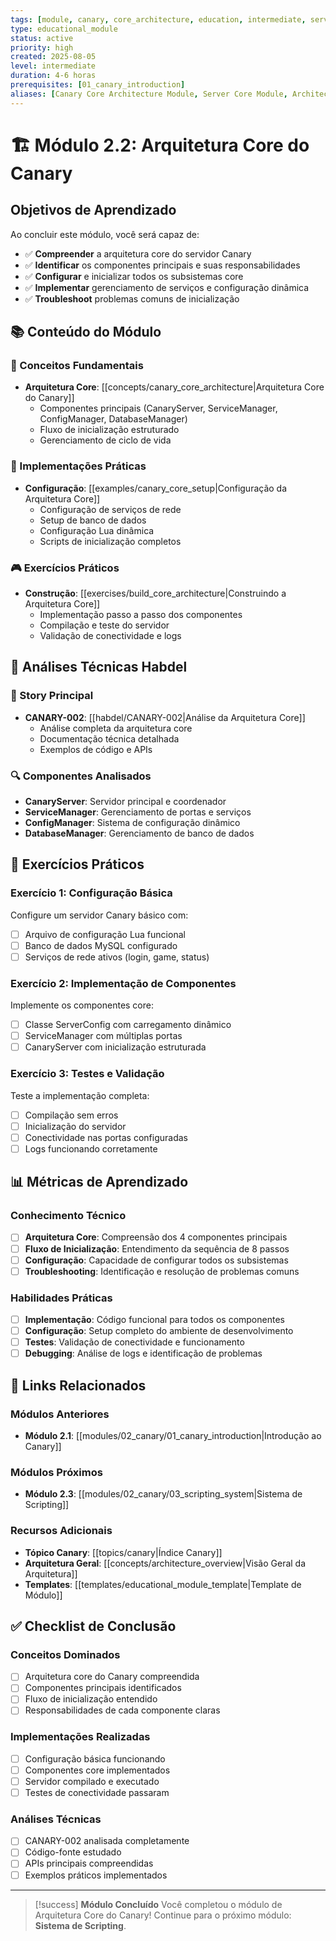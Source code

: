 ```yaml
---
tags: [module, canary, core_architecture, education, intermediate, server_components]
type: educational_module
status: active
priority: high
created: 2025-08-05
level: intermediate
duration: 4-6 horas
prerequisites: [01_canary_introduction]
aliases: [Canary Core Architecture Module, Server Core Module, Architecture Module]
---
```


# 🏗️ Módulo 2.2: Arquitetura Core do Canary

## Objetivos de Aprendizado

Ao concluir este módulo, você será capaz de:

- ✅ **Compreender** a arquitetura core do servidor Canary
- ✅ **Identificar** os componentes principais e suas responsabilidades
- ✅ **Configurar** e inicializar todos os subsistemas core
- ✅ **Implementar** gerenciamento de serviços e configuração dinâmica
- ✅ **Troubleshoot** problemas comuns de inicialização

## 📚 Conteúdo do Módulo

### **🎯 Conceitos Fundamentais**

- **Arquitetura Core**: [[concepts/canary_core_architecture|Arquitetura Core do Canary]]
  - Componentes principais (CanaryServer, ServiceManager, ConfigManager, DatabaseManager)
  - Fluxo de inicialização estruturado
  - Gerenciamento de ciclo de vida

### **🔧 Implementações Práticas**

- **Configuração**: [[examples/canary_core_setup|Configuração da Arquitetura Core]]
  - Configuração de serviços de rede
  - Setup de banco de dados
  - Configuração Lua dinâmica
  - Scripts de inicialização completos

### **🎮 Exercícios Práticos**

- **Construção**: [[exercises/build_core_architecture|Construindo a Arquitetura Core]]
  - Implementação passo a passo dos componentes
  - Compilação e teste do servidor
  - Validação de conectividade e logs

## 🔗 Análises Técnicas Habdel

### **📖 Story Principal**
- **CANARY-002**: [[habdel/CANARY-002|Análise da Arquitetura Core]]
  - Análise completa da arquitetura core
  - Documentação técnica detalhada
  - Exemplos de código e APIs

### **🔍 Componentes Analisados**
- **CanaryServer**: Servidor principal e coordenador
- **ServiceManager**: Gerenciamento de portas e serviços
- **ConfigManager**: Sistema de configuração dinâmico
- **DatabaseManager**: Gerenciamento de banco de dados

## 🎯 Exercícios Práticos

### **Exercício 1: Configuração Básica**
Configure um servidor Canary básico com:
- [ ] Arquivo de configuração Lua funcional
- [ ] Banco de dados MySQL configurado
- [ ] Serviços de rede ativos (login, game, status)

### **Exercício 2: Implementação de Componentes**
Implemente os componentes core:
- [ ] Classe ServerConfig com carregamento dinâmico
- [ ] ServiceManager com múltiplas portas
- [ ] CanaryServer com inicialização estruturada

### **Exercício 3: Testes e Validação**
Teste a implementação completa:
- [ ] Compilação sem erros
- [ ] Inicialização do servidor
- [ ] Conectividade nas portas configuradas
- [ ] Logs funcionando corretamente

## 📊 Métricas de Aprendizado

### **Conhecimento Técnico**
- [ ] **Arquitetura Core**: Compreensão dos 4 componentes principais
- [ ] **Fluxo de Inicialização**: Entendimento da sequência de 8 passos
- [ ] **Configuração**: Capacidade de configurar todos os subsistemas
- [ ] **Troubleshooting**: Identificação e resolução de problemas comuns

### **Habilidades Práticas**
- [ ] **Implementação**: Código funcional para todos os componentes
- [ ] **Configuração**: Setup completo do ambiente de desenvolvimento
- [ ] **Testes**: Validação de conectividade e funcionamento
- [ ] **Debugging**: Análise de logs e identificação de problemas

## 🔗 Links Relacionados

### **Módulos Anteriores**
- **Módulo 2.1**: [[modules/02_canary/01_canary_introduction|Introdução ao Canary]]

### **Módulos Próximos**
- **Módulo 2.3**: [[modules/02_canary/03_scripting_system|Sistema de Scripting]]

### **Recursos Adicionais**
- **Tópico Canary**: [[topics/canary|Índice Canary]]
- **Arquitetura Geral**: [[concepts/architecture_overview|Visão Geral da Arquitetura]]
- **Templates**: [[templates/educational_module_template|Template de Módulo]]

## ✅ Checklist de Conclusão

### **Conceitos Dominados**
- [ ] Arquitetura core do Canary compreendida
- [ ] Componentes principais identificados
- [ ] Fluxo de inicialização entendido
- [ ] Responsabilidades de cada componente claras

### **Implementações Realizadas**
- [ ] Configuração básica funcionando
- [ ] Componentes core implementados
- [ ] Servidor compilado e executado
- [ ] Testes de conectividade passaram

### **Análises Técnicas**
- [ ] CANARY-002 analisada completamente
- [ ] Código-fonte estudado
- [ ] APIs principais compreendidas
- [ ] Exemplos práticos implementados

---

> [!success] **Módulo Concluído**
> Você completou o módulo de Arquitetura Core do Canary! 
> Continue para o próximo módulo: **Sistema de Scripting**. 